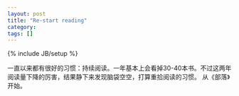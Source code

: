 ```yaml
---
layout: post
title: "Re-start reading"
category: 
tags: []
---
```

{% include JB/setup %}

一直以来都有很好的习惯：持续阅读。一年基本上会看掉30-40本书。不过这两年阅读量下降的厉害，结果静下来发现脑袋空空，打算重拾阅读的习惯。
从《部落》开始。
